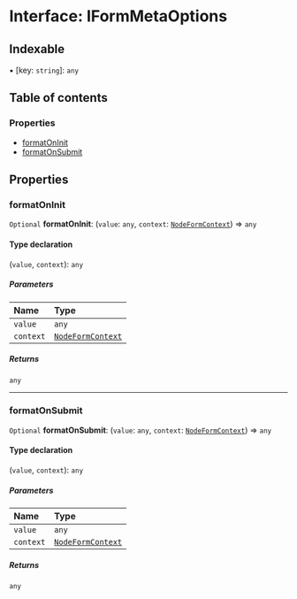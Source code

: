 # Interface: IFormMetaOptions

## Indexable

▪ \[key: `string`]: `any`

## Table of contents

### Properties

* [formatOnInit](/auto-docs/form-core/interfaces/IFormMetaOptions.md#formatoninit)
* [formatOnSubmit](/auto-docs/form-core/interfaces/IFormMetaOptions.md#formatonsubmit)

## Properties

### formatOnInit

`Optional` **formatOnInit**: (`value`: `any`, `context`: [`NodeFormContext`](/auto-docs/form-core/interfaces/NodeFormContext.md)) => `any`

#### Type declaration

(`value`, `context`): `any`

##### Parameters

| Name | Type |
| :------ | :------ |
| `value` | `any` |
| `context` | [`NodeFormContext`](/auto-docs/form-core/interfaces/NodeFormContext.md) |

##### Returns

`any`

***

### formatOnSubmit

`Optional` **formatOnSubmit**: (`value`: `any`, `context`: [`NodeFormContext`](/auto-docs/form-core/interfaces/NodeFormContext.md)) => `any`

#### Type declaration

(`value`, `context`): `any`

##### Parameters

| Name | Type |
| :------ | :------ |
| `value` | `any` |
| `context` | [`NodeFormContext`](/auto-docs/form-core/interfaces/NodeFormContext.md) |

##### Returns

`any`
